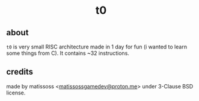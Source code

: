 <div align=center>
    <h1>t0</h1>
</div>

## about

`t0` is very small RISC architecture made in 1 day for fun (i wanted to learn some things from C). It contains ~32 instructions.

## credits

made by matissoss \<matissossgamedev@proton.me> under 3-Clause BSD license.
